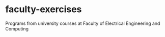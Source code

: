 # faculty-exercises
Programs from university courses at Faculty of Electrical Engineering and Computing
